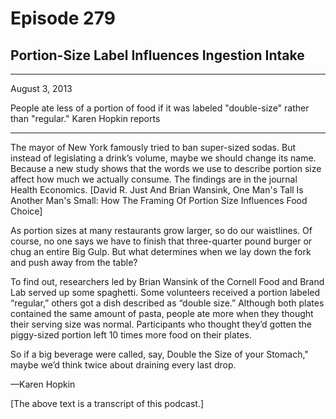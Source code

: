 # Episode 279

## Portion-Size Label Influences Ingestion Intake

---

August 3, 2013

People ate less of a portion of food if it was labeled "double-size" rather than "regular." Karen Hopkin reports

---

The mayor of New York famously tried to ban super-sized sodas. But instead of legislating a drink’s volume, maybe we should change its name. Because a new study shows that the words we use to describe portion size affect how much we actually consume. The findings are in the journal Health Economics. [David R. Just And Brian Wansink, One Man's Tall Is Another Man's Small: How The Framing Of Portion Size Influences Food Choice]

As portion sizes at many restaurants grow larger, so do our waistlines. Of course, no one says we have to finish that three-quarter pound burger or chug an entire Big Gulp. But what determines when we lay down the fork and push away from the table?

To find out, researchers led by Brian Wansink of the Cornell Food and Brand Lab served up some spaghetti. Some volunteers received a portion labeled “regular,” others got a dish described as “double size.” Although both plates contained the same amount of pasta, people ate more when they thought their serving size was normal. Participants who thought they’d gotten the piggy-sized portion left 10 times more food on their plates.

So if a big beverage were called, say, Double the Size of your Stomach," maybe we’d think twice about draining every last drop.

—Karen Hopkin

[The above text is a transcript of this podcast.]

